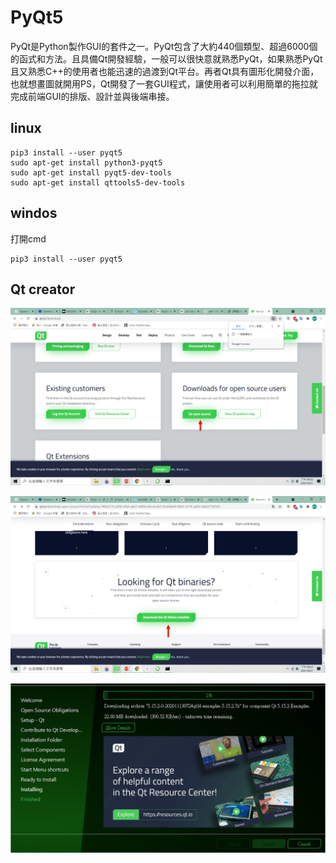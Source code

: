 

# PyQt5

PyQt是Python製作GUI的套件之一。PyQt包含了大約440個類型、超過6000個的函式和方法。且具備Qt開發經驗，一般可以很快意就熟悉PyQt，如果熟悉PyQt且又熟悉C++的使用者也能迅速的過渡到Qt平台。再者Qt具有圖形化開發介面，也就想畫圖就開用PS，Qt開發了一套GUI程式，讓使用者可以利用簡單的拖拉就完成前端GUI的排版、設計並與後端串接。

## linux

```shell=
pip3 install --user pyqt5  
sudo apt-get install python3-pyqt5  
sudo apt-get install pyqt5-dev-tools
sudo apt-get install qttools5-dev-tools
```

## windos

打開cmd
```shell=
pip3 install --user pyqt5
```



## Qt creator

![](./pic/download_location.png)

![](./pic/download_page.png)

![](./pic/download_qtcreator.png)

